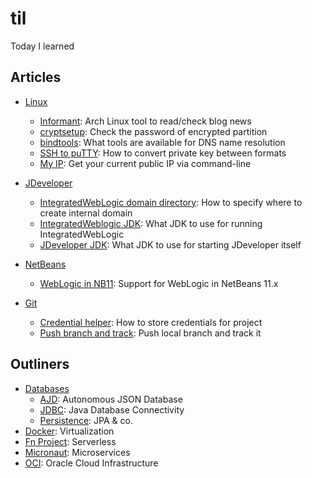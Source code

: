 # til
Today I learned

## Articles

* [Linux](linux)
    - [Informant](linux/arch-pacman_dont_miss_feed_news.md): Arch Linux tool to read/check blog news
    - [cryptsetup](linux/cryptsetup-check_password.md): Check the password of encrypted partition
    - [bindtools](linux/dns-domain_name_lookup.md): What tools are available for DNS name resolution
    - [SSH to puTTY](linux/ssh-convert_putty_key_to_openssh.md): How to convert private key between formats
    - [My IP](linux/curl-whats_my_ip.md): Get your current public IP via command-line

* [JDeveloper](jdev)
    - [IntegratedWebLogic domain directory](jdev/jdev-specify_domain_directory.md): How to specify where to create internal domain
    - [IntegratedWeblogic JDK](jdev/jdev-specify_jdk_for_internal_domain.md): What JDK to use for running IntegratedWebLogic
    - [JDeveloper JDK](jdev/jdev-specify_jdk_for_ide.md): What JDK to use for starting JDeveloper itself

* [NetBeans](netbeans)
    - [WebLogic in NB11](netbeans/nb11_weblogic_support.md): Support for WebLogic in NetBeans 11.x

* [Git](git)
    - [Credential helper](git/credentials_helper.md): How to store credentials for project
    - [Push branch and track](git/push_local_branch_and_track.md ): Push local branch and track it

## Outliners

* [Databases](data)
    - [AJD](data/ajd/ajd.md): Autonomous JSON Database
    - [JDBC](data/jdbc): Java Database Connectivity
    - [Persistence](data/persistence/persistence.md): JPA & co.
* [Docker](docker/docker.md): Virtualization
* [Fn Project](fn): Serverless
* [Micronaut](micronaut/micronaut.md): Microservices
* [OCI](oci): Oracle Cloud Infrastructure


